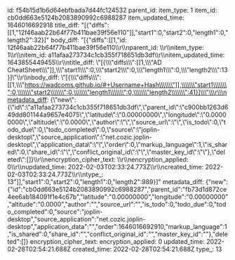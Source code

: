 id: f54b15d1b6d64ebfbada7d44fc124532
parent_id: 
item_type: 1
item_id: cb0dd663e5124b2083890992c6988287
item_updated_time: 1646016692918
title_diff: "[{\"diffs\":[[1,\"12f46aab22b64f77b411bae39f56e110\"]],\"start1\":0,\"start2\":0,\"length1\":0,\"length2\":32}]"
body_diff: "[{\"diffs\":[[1,\"id: 12f46aab22b64f77b411bae39f56e110\\\r\\\nparent_id: \\\r\\\nitem_type: 1\\\r\\\nitem_id: a11afaa273734c1cb355f718651db3df\\\r\\\nitem_updated_time: 1643855449455\\\r\\\ntitle_diff: \\\"[{\\\\\\\"diffs\\\\\\\":[[1,\\\\\\\"AD CheatSheet\\\\\\\"]],\\\\\\\"start1\\\\\\\":0,\\\\\\\"start2\\\\\\\":0,\\\\\\\"length1\\\\\\\":0,\\\\\\\"length2\\\\\\\":13}]\\\"\\\r\\\nbody_diff: \\\"[{\\\\\\\"diffs\\\\\\\":[[1,\\\\\\\"https://wadcoms.github.io/#+Username+Hash\\\\\\\"]],\\\\\\\"start1\\\\\\\":0,\\\\\\\"start2\\\\\\\":0,\\\\\\\"length1\\\\\\\":0,\\\\\\\"length2\\\\\\\":41}]\\\"\\\r\\\nmetadata_diff: {\\\"new\\\":{\\\"id\\\":\\\"a11afaa273734c1cb355f718651db3df\\\",\\\"parent_id\\\":\\\"c900bb1263d649dd801144a9657e4075\\\",\\\"latitude\\\":\\\"0.00000000\\\",\\\"longitude\\\":\\\"0.00000000\\\",\\\"altitude\\\":\\\"0.0000\\\",\\\"author\\\":\\\"\\\",\\\"source_url\\\":\\\"\\\",\\\"is_todo\\\":0,\\\"todo_due\\\":0,\\\"todo_completed\\\":0,\\\"source\\\":\\\"joplin-desktop\\\",\\\"source_application\\\":\\\"net.cozic.joplin-desktop\\\",\\\"application_data\\\":\\\"\\\",\\\"order\\\":0,\\\"markup_language\\\":1,\\\"is_shared\\\":0,\\\"share_id\\\":\\\"\\\",\\\"conflict_original_id\\\":\\\"\\\",\\\"master_key_id\\\":\\\"\\\"},\\\"deleted\\\":[]}\\\r\\\nencryption_cipher_text: \\\r\\\nencryption_applied: 0\\\r\\\nupdated_time: 2022-02-03T02:33:24.773Z\\\r\\\ncreated_time: 2022-02-03T02:33:24.773Z\\\r\\\ntype_: 13\"]],\"start1\":0,\"start2\":0,\"length1\":0,\"length2\":989}]"
metadata_diff: {"new":{"id":"cb0dd663e5124b2083890992c6988287","parent_id":"fb73d1d872ce4ee6ab184091f1e4c67b","latitude":"0.00000000","longitude":"0.00000000","altitude":"0.0000","author":"","source_url":"","is_todo":0,"todo_due":0,"todo_completed":0,"source":"joplin-desktop","source_application":"net.cozic.joplin-desktop","application_data":"","order":1646016692910,"markup_language":1,"is_shared":0,"share_id":"","conflict_original_id":"","master_key_id":""},"deleted":[]}
encryption_cipher_text: 
encryption_applied: 0
updated_time: 2022-02-28T02:54:21.688Z
created_time: 2022-02-28T02:54:21.688Z
type_: 13
